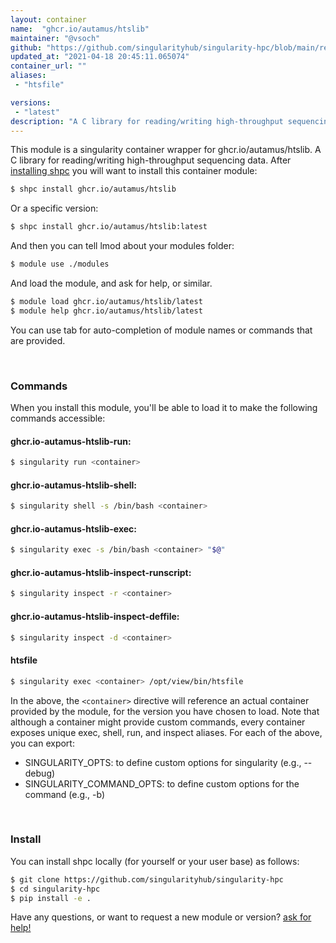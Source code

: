 ```yaml
---
layout: container
name:  "ghcr.io/autamus/htslib"
maintainer: "@vsoch"
github: "https://github.com/singularityhub/singularity-hpc/blob/main/registry/ghcr.io/autamus/htslib/container.yaml"
updated_at: "2021-04-18 20:45:11.065074"
container_url: ""
aliases:
 - "htsfile"

versions:
 - "latest"
description: "A C library for reading/writing high-throughput sequencing data."
---
```


This module is a singularity container wrapper for ghcr.io/autamus/htslib.
A C library for reading/writing high-throughput sequencing data.
After [installing shpc](#install) you will want to install this container module:

```bash
$ shpc install ghcr.io/autamus/htslib
```

Or a specific version:

```bash
$ shpc install ghcr.io/autamus/htslib:latest
```

And then you can tell lmod about your modules folder:

```bash
$ module use ./modules
```

And load the module, and ask for help, or similar.

```bash
$ module load ghcr.io/autamus/htslib/latest
$ module help ghcr.io/autamus/htslib/latest
```

You can use tab for auto-completion of module names or commands that are provided.

<br>

### Commands

When you install this module, you'll be able to load it to make the following commands accessible:

#### ghcr.io-autamus-htslib-run:

```bash
$ singularity run <container>
```

#### ghcr.io-autamus-htslib-shell:

```bash
$ singularity shell -s /bin/bash <container>
```

#### ghcr.io-autamus-htslib-exec:

```bash
$ singularity exec -s /bin/bash <container> "$@"
```

#### ghcr.io-autamus-htslib-inspect-runscript:

```bash
$ singularity inspect -r <container>
```

#### ghcr.io-autamus-htslib-inspect-deffile:

```bash
$ singularity inspect -d <container>
```


#### htsfile
       
```bash
$ singularity exec <container> /opt/view/bin/htsfile
```



In the above, the `<container>` directive will reference an actual container provided
by the module, for the version you have chosen to load. Note that although a container
might provide custom commands, every container exposes unique exec, shell, run, and
inspect aliases. For each of the above, you can export:

 - SINGULARITY_OPTS: to define custom options for singularity (e.g., --debug)
 - SINGULARITY_COMMAND_OPTS: to define custom options for the command (e.g., -b)

<br>
  
### Install

You can install shpc locally (for yourself or your user base) as follows:

```bash
$ git clone https://github.com/singularityhub/singularity-hpc
$ cd singularity-hpc
$ pip install -e .
```

Have any questions, or want to request a new module or version? [ask for help!](https://github.com/singularityhub/singularity-hpc/issues)